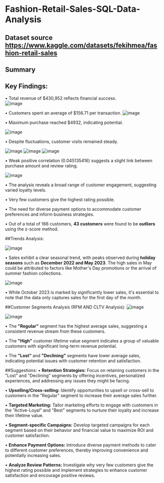 # Fashion-Retail-Sales-SQL-Data-Analysis
## Dataset source  https://www.kaggle.com/datasets/fekihmea/fashion-retail-sales 

## Summary

## Key Findings:
•	Total revenue of $430,952 reflects financial success.                                        
![image](https://github.com/lavanya-126/Fashion-Retail-Sales-SQL-Data-Analysis/assets/154506749/4bc8fc1f-ca46-40fe-aee1-0df6261cedc5)

•	Customers spent an average of $156.71 per transaction.
![image](https://github.com/lavanya-126/Fashion-Retail-Sales-SQL-Data-Analysis/assets/154506749/f5353f8f-77e3-474e-a2a0-3830af0985b6)

•	Maximum purchase reached $4932, indicating potential.

![image](https://github.com/lavanya-126/Fashion-Retail-Sales-SQL-Data-Analysis/assets/154506749/868f0626-14e3-45e0-93a4-743b6a74ee4b)

•	Despite fluctuations, customer visits remained steady.

![image](https://github.com/lavanya-126/Fashion-Retail-Sales-SQL-Data-Analysis/assets/154506749/bce981f2-d71e-4fa7-8c55-f3b2b94cd99d) 
![image](https://github.com/lavanya-126/Fashion-Retail-Sales-SQL-Data-Analysis/assets/154506749/109f29a3-76a3-4943-92b8-1cf0e5446c31) 
![image](https://github.com/lavanya-126/Fashion-Retail-Sales-SQL-Data-Analysis/assets/154506749/612bd942-759e-43a0-ad1b-46c934f47b1d)

•	Weak positive correlation (0.045135416) suggests a slight link between purchase amount and review rating.

![image](https://github.com/lavanya-126/Fashion-Retail-Sales-SQL-Data-Analysis/assets/154506749/dd8806f6-fbe5-4b67-8a8a-41affe94f80e)

•	The analysis reveals a broad range of customer engagement, suggesting varied loyalty levels.

•	Very few customers give the highest rating possible.

•	The need for diverse payment options to accommodate customer preferences and inform business strategies.

•	Out of a total of 166 customers, **43 customers** were found to be **outliers** using the z-score method.

##Trends Analysis:

![image](https://github.com/lavanya-126/Fashion-Retail-Sales-SQL-Data-Analysis/assets/154506749/31463184-f0ec-4349-91d7-7fedd356e8ad)

•	Sales exhibit a clear seasonal trend, with peaks observed during **holiday seasons** such as **December 2022 and May 2023**. The high sales in May could be attributed to factors like Mother's Day promotions or the arrival of summer fashion collections.

![image](https://github.com/lavanya-126/Fashion-Retail-Sales-SQL-Data-Analysis/assets/154506749/90f3efb0-b20d-4715-b67d-e283f361005d)

•	While October 2023 is marked by significantly lower sales, it's essential to note that the data only captures sales for the first day of the month.

##Customer Segments Analysis (RFM AND CLTV Analysis):
![image](https://github.com/lavanya-126/Fashion-Retail-Sales-SQL-Data-Analysis/assets/154506749/7b2b038a-b547-43fc-9396-328b119bb0e7)

![image](https://github.com/lavanya-126/Fashion-Retail-Sales-SQL-Data-Analysis/assets/154506749/c0f272da-e84b-4d51-895a-4e04d7bc4422)

•	The **"Regular"** segment has the highest average sales, suggesting a consistent revenue stream from these customers.

•	The **"High"** customer lifetime value segment indicates a group of valuable customers with significant long-term revenue potential.

•	The **"Lost"** and **"Declining"** segments have lower average sales, indicating potential issues with customer retention and satisfaction.

##Suggestions:
•	**Retention Strategies:** Focus on retaining customers in the "Lost" and "Declining" segments by offering incentives, personalized experiences, and addressing any issues they might be facing.

•	**Upselling/Cross-selling:** Identify opportunities to upsell or cross-sell to customers in the "Regular" segment to increase their average sales further.

•	**Targeted Marketing:** Tailor marketing efforts to engage with customers in the "Active-Loyal" and "Best" segments to nurture their loyalty and increase their lifetime value.

•	**Segment-specific Campaigns:** Develop targeted campaigns for each segment based on their behavior and financial value to maximize ROI and customer satisfaction.

•	**Enhance Payment Options:** Introduce diverse payment methods to cater to different customer preferences, thereby improving convenience and potentially increasing sales.

•	**Analyze Review Patterns:** Investigate why very few customers give the highest rating possible and implement strategies to enhance customer satisfaction and encourage positive reviews.





